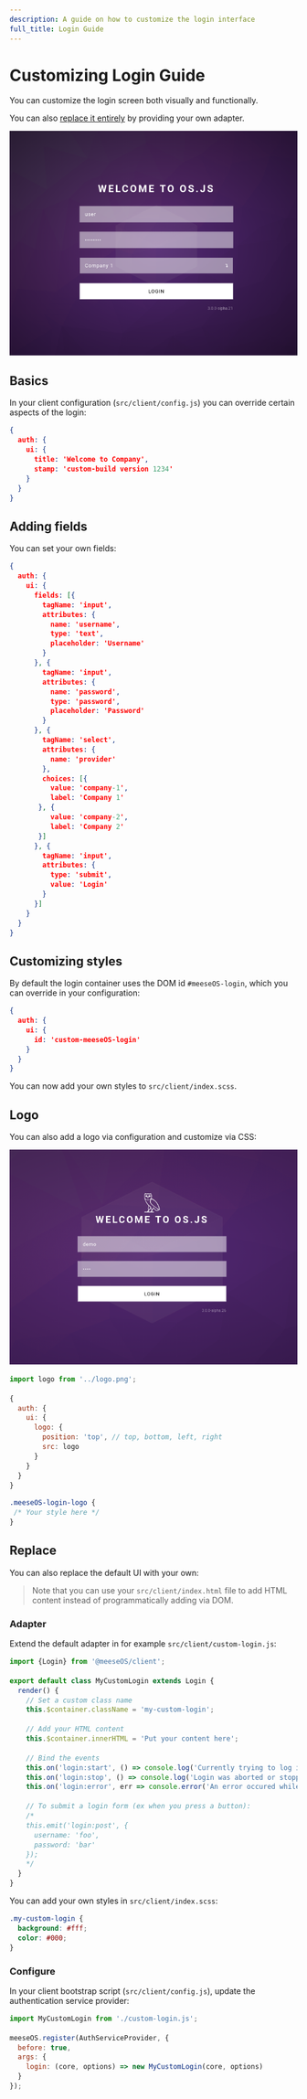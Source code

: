 ```yaml
---
description: A guide on how to customize the login interface
full_title: Login Guide
---
```


# Customizing Login Guide

You can customize the login screen both visually and functionally.

You can also [replace it entirely](#replace) by providing your own adapter.

![Login Screen Example](example.png)

## Basics

In your client configuration (`src/client/config.js`) you can override certain aspects of the login:

```json
{
  auth: {
    ui: {
      title: 'Welcome to Company',
      stamp: 'custom-build version 1234'
    }
  }
}
```

## Adding fields

You can set your own fields:

```json
{
  auth: {
    ui: {
      fields: [{
        tagName: 'input',
        attributes: {
          name: 'username',
          type: 'text',
          placeholder: 'Username'
        }
      }, {
        tagName: 'input',
        attributes: {
          name: 'password',
          type: 'password',
          placeholder: 'Password'
        }
      }, {
        tagName: 'select',
        attributes: {
          name: 'provider'
        },
        choices: [{
          value: 'company-1',
          label: 'Company 1'
       }, {
          value: 'company-2',
          label: 'Company 2'
       }]
      }, {
        tagName: 'input',
        attributes: {
          type: 'submit',
          value: 'Login'
        }
      }]
    }
  }
}
```

## Customizing styles

By default the login container uses the DOM id `#meeseOS-login`, which you can override in your configuration:

```json
{
  auth: {
    ui: {
      id: 'custom-meeseOS-login'
    }
  }
}
```

You can now add your own styles to `src/client/index.scss`.

## Logo

You can also add a logo via configuration and customize via CSS:

![Login Logo Example](example2.png)

```javascript
import logo from '../logo.png';

{
  auth: {
    ui: {
      logo: {
        position: 'top', // top, bottom, left, right
        src: logo
      }
    }
  }
}
```

```css
.meeseOS-login-logo {
 /* Your style here */
}
```

## Replace

You can also replace the default UI with your own:

> Note that you can use your `src/client/index.html` file to add HTML content instead of programmatically adding via DOM.

### Adapter

Extend the default adapter in for example `src/client/custom-login.js`:

```javascript
import {Login} from '@meeseOS/client';

export default class MyCustomLogin extends Login {
  render() {
    // Set a custom class name
    this.$container.className = 'my-custom-login';

    // Add your HTML content
    this.$container.innerHTML = 'Put your content here';

    // Bind the events
    this.on('login:start', () => console.log('Currently trying to log in...'));
    this.on('login:stop', () => console.log('Login was aborted or stopped'));
    this.on('login:error', err => console.error('An error occured while logging in', err));

    // To submit a login form (ex when you press a button):
    /*
    this.emit('login:post', {
      username: 'foo',
      password: 'bar'
    });
    */
  }
}
```


You can add your own styles in `src/client/index.scss`:

```css
.my-custom-login {
  background: #fff;
  color: #000;
}
```


### Configure

In your client bootstrap script (`src/client/config.js`), update the authentication service provider:

```javascript
import MyCustomLogin from './custom-login.js';

meeseOS.register(AuthServiceProvider, {
  before: true,
  args: {
    login: (core, options) => new MyCustomLogin(core, options)
  }
});
```
